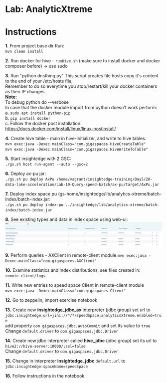 # Lab: AnalyticXtreme

# Instructions

**1.** From project base dir Run:<br>
        `mvn clean install` 

**2.** Run docker for hive - `runHive.sh` (make sure to install docker and docker composer before) -> use sudo

**3.** Run "python dnsthing.py" This script creates file hosts copy it's content to the end of your /etc/hosts file,<br>
        Remember to do so everytime you stop/restart/kill your docker containers as their IP changes.<br>
**Note:** <br>
To debug python do --verbose <br>
In case that the docker module import from python doesn't work perform:<br>
 a. `sudo apt install python-pip` <br>
 b. `pip install docker`<br>
 c. Follow the docker post installation:<br>
    https://docs.docker.com/install/linux/linux-postinstall/

**4.** Create hive table - main in hive-initializer, and write to hive tables:<br>
    `mvn exec:java -Dexec.mainClass="com.gigaspaces.HiveCreateTable"`<br>
    `mvn exec:java -Dexec.mainClass="com.gigaspaces.HiveWriteToTable"`<br>

**5.** Start insightedge with 2 GSC:<br>
 `./gs.sh host run-agent --auto --gsc=2`

**6.** Deploy ax-pu jar:<br>
`./gs.sh pu deploy AxPu /home/vagrant/insightedge-training/Day5/20-data-lake-acceleration/Lab-19-Query-speed-batch/ax-pu/target/AxPu.jar`

**7.** Deploy index space pu (gs-home/insightedge/lib/analytics-xtreme/batch-index/batch-index.jar:<br>
`./gs.sh pu deploy index-pu ../insightedge/lib/analytics-xtreme/batch-index/batch-index.jar`

**8.** See existing types and data in index space using web-ui:
![Screenshot](./Pictures/Picture1.png)
 
**9.** Perform queries - AXClient in remote-client module
`mvn exec:java -Dexec.mainClass="com.gigaspaces.AXClient"`

**10.** Examine statistics and index distributions, see files created in:<br>
    `remote-client/logs`

**11.** Write new entries to speed space Client in remote-client module<br>
`mvn exec:java -Dexec.mainClass="com.gigaspaces.Client"`

**12.** Go to zeppelin, import exercise notebook<br>

**13.** Create new **insightedge_jdbc_ax** interpreter (jdbc group) set url to `jdbc:insightedge:url=jini://*/*/speedSpace;analyticsXtreme.enabled=true`<br>
add property `com.gigaspaces.jdbc.autoCommit` and set its value to `true`<br>
Change `default.driver` to `com.gigaspaces.jdbc.Driver`

**14.** Create new  jdbc interpreter called **hive_jdbc** (jdbc group) set its  url to `hive2://hive-server:10000/;ssl=false`<br>
Change `default.driver` to `com.gigaspaces.jdbc.Driver`

**15.** Change in interpreter **insightedge_jdbc** `default.url` to `jdbc:insightedge:spaceName=speedSpace`

**16.** Follow instructions in the notebook 
